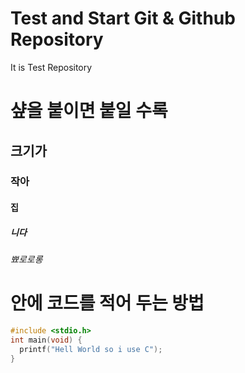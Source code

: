 # Test and Start Git & Github Repository
It is Test Repository 

# 샾을 붙이면 붙일 수록
##  크기가
###  작아
#### 집
##### 니다
###### 뾰로로롱


# 안에 코드를 적어 두는 방법
```c
#include <stdio.h>
int main(void) {
  printf("Hell World so i use C");
}
```

